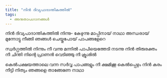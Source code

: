 ```yaml
---
title: "നിന്‍ ദിവ്യപാദാന്തികത്തിൽ"
tags:
  - അനുതാപഗാനങ്ങൾ
---
```


നിന്‍ ദിവ്യപാദാന്തികത്തിൽ നിന്നു-
കേഴുന്നു മാപ്പിനായ്‌ നാഥാ
അന്ധരായ്‌ മുന്നോട്ടു നീങ്ങി
ഞങ്ങള്‍ ചെയ്തുപോയ്‌ പാപങ്ങളേറെ

സ്വര്‍ഗ്ഗത്തില്‍ നിന്നും നീ വന്നു
മന്നില്‍ പാപിയെത്തേടി നടന്നു
നിന്‍ തിരുരക്തം നീ ചിന്തി
നിന്റെ പ്രാണന്‍ വെടിഞ്ഞു നീ ക്രൂശിൽ

കെല്‍പക്ഷയത്താലെ വന്ന
സര്‍വ്വ പാപങ്ങളും നീ ക്ഷമിക്കൂ
കെല്‍പ്പെഴും നിന്‍ കരം നീട്ടി
നിത്യം ഞങ്ങളെ താങ്ങേണേ നാഥാ
